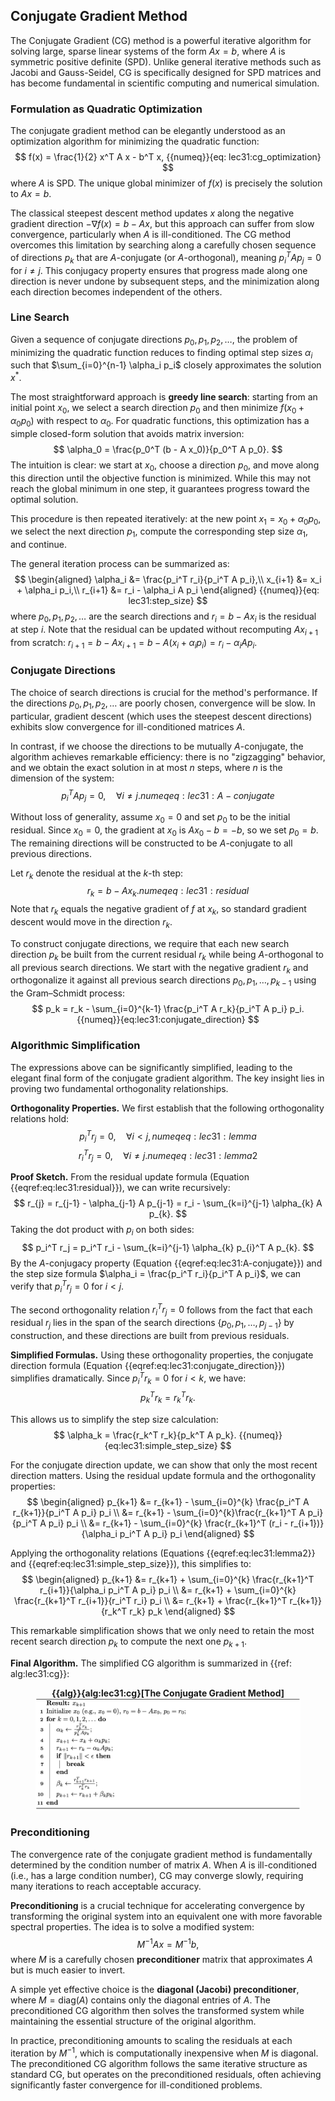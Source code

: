## Conjugate Gradient Method

The Conjugate Gradient (CG) method is a powerful iterative algorithm for solving large, sparse linear systems of the form $Ax = b$, where $A$ is symmetric positive definite (SPD). Unlike general iterative methods such as Jacobi and Gauss-Seidel, CG is specifically designed for SPD matrices and has become fundamental in scientific computing and numerical simulation.

### Formulation as Quadratic Optimization

The conjugate gradient method can be elegantly understood as an optimization algorithm for minimizing the quadratic function:
$$
    f(x) = \frac{1}{2} x^T A x - b^T x,
    {{numeq}}{eq: lec31:cg_optimization}
$$
where $A$ is SPD. The unique global minimizer of $f(x)$ is precisely the solution to $Ax = b$.

The classical steepest descent method updates $x$ along the negative gradient direction $-\nabla f(x) = b - Ax$, but this approach can suffer from slow convergence, particularly when $A$ is ill-conditioned. The CG method overcomes this limitation by searching along a carefully chosen sequence of directions $p_k$ that are $A$-conjugate (or $A$-orthogonal), meaning $p_i^T A p_j = 0$ for $i \neq j$. This conjugacy property ensures that progress made along one direction is never undone by subsequent steps, and the minimization along each direction becomes independent of the others.

### Line Search

Given a sequence of conjugate directions $p_0, p_1, p_2, \ldots$, the problem of minimizing the quadratic function reduces to finding optimal step sizes $\alpha_i$ such that $\sum_{i=0}^{n-1} \alpha_i p_i$ closely approximates the solution $x^*$.

The most straightforward approach is **greedy line search**: starting from an initial point $x_0$, we select a search direction $p_0$ and then minimize $f(x_0 + \alpha_0 p_0)$ with respect to $\alpha_0$. For quadratic functions, this optimization has a simple closed-form solution that avoids matrix inversion:
$$
    \alpha_0 = \frac{p_0^T (b - A x_0)}{p_0^T A p_0}.
$$
The intuition is clear: we start at $x_0$, choose a direction $p_0$, and move along this direction until the objective function is minimized. While this may not reach the global minimum in one step, it guarantees progress toward the optimal solution.

This procedure is then repeated iteratively: at the new point $x_1 = x_0 + \alpha_0 p_0$, we select the next direction $p_1$, compute the corresponding step size $\alpha_1$, and continue.

The general iteration process can be summarized as:
$$
\begin{aligned}
\alpha_i &= \frac{p_i^T r_i}{p_i^T A p_i},\\
x_{i+1} &= x_i + \alpha_i p_i,\\
r_{i+1} &= r_i - \alpha_i A p_i
\end{aligned}
{{numeq}}{eq: lec31:step_size}
$$
where $p_0, p_1, p_2, \ldots$ are the search directions and $r_i = b - Ax_i$ is the residual at step $i$. Note that the residual can be updated without recomputing $Ax_{i+1}$ from scratch: $r_{i+1} = b - A x_{i+1} = b - A (x_i + \alpha_i p_i) = r_i - \alpha_i A p_i$.

### Conjugate Directions

The choice of search directions is crucial for the method's performance. If the directions $p_0, p_1, p_2, \ldots$ are poorly chosen, convergence will be slow. In particular, gradient descent (which uses the steepest descent directions) exhibits slow convergence for ill-conditioned matrices $A$. 

In contrast, if we choose the directions to be mutually $A$-conjugate, the algorithm achieves remarkable efficiency: there is no "zigzagging" behavior, and we obtain the exact solution in at most $n$ steps, where $n$ is the dimension of the system:
$$
    p_i^T A p_j = 0, \quad \forall i \neq j.
{{numeq}}{eq:lec31:A-conjugate}
$$

Without loss of generality, assume $x_0 = 0$ and set $p_0$ to be the initial residual. Since $x_0 = 0$, the gradient at $x_0$ is $Ax_0 - b = -b$, so we set $p_0 = b$. The remaining directions will be constructed to be $A$-conjugate to all previous directions.

Let $r_k$ denote the residual at the $k$-th step:
$$
    r_k = b - A x_k.
{{numeq}}{eq:lec31:residual}
$$
Note that $r_k$ equals the negative gradient of $f$ at $x_k$, so standard gradient descent would move in the direction $r_k$. 

To construct conjugate directions, we require that each new search direction $p_k$ be built from the current residual $r_k$ while being $A$-orthogonal to all previous search directions. We start with the negative gradient $r_k$ and orthogonalize it against all previous search directions $p_0, p_1, \ldots, p_{k-1}$ using the Gram–Schmidt process:
$$
    p_k = r_k - \sum_{i=0}^{k-1} \frac{p_i^T A r_k}{p_i^T A p_i} p_i.
{{numeq}}{eq:lec31:conjugate_direction}
$$

### Algorithmic Simplification

The expressions above can be significantly simplified, leading to the elegant final form of the conjugate gradient algorithm. The key insight lies in proving two fundamental orthogonality relationships.

**Orthogonality Properties.** We first establish that the following orthogonality relations hold:
$$
    p_i^T r_j = 0, \quad \forall i < j,
{{numeq}}{eq:lec31:lemma}
$$
$$
    r_i^T r_j = 0, \quad \forall i \neq j.
    {{numeq}}{eq:lec31:lemma2}
$$

**Proof Sketch.** From the residual update formula (Equation {{eqref:eq:lec31:residual}}), we can write recursively:
$$ 
    r_{j} = r_{j-1} - \alpha_{j-1} A p_{j-1} = r_i - \sum_{k=i}^{j-1} \alpha_{k} A p_{k}.
$$
Taking the dot product with $p_i$ on both sides:
$$
    p_i^T r_j = p_i^T r_i - \sum_{k=i}^{j-1} \alpha_{k} p_{i}^T A p_{k}.
$$
By the $A$-conjugacy property (Equation {{eqref:eq:lec31:A-conjugate}}) and the step size formula $\alpha_i = \frac{p_i^T r_i}{p_i^T A p_i}$, we can verify that $p_i^T r_j = 0$ for $i < j$. 

The second orthogonality relation $r_i^T r_j = 0$ follows from the fact that each residual $r_j$ lies in the span of the search directions $\{p_0, p_1, \ldots, p_{j-1}\}$ by construction, and these directions are built from previous residuals.

**Simplified Formulas.** Using these orthogonality properties, the conjugate direction formula (Equation {{eqref:eq:lec31:conjugate_direction}}) simplifies dramatically. Since $p_i^T r_k = 0$ for $i < k$, we have:
$$
    p_k^T r_k = r_k^T r_k.
$$

This allows us to simplify the step size calculation:
$$
    \alpha_k = \frac{r_k^T r_k}{p_k^T A p_k}.
    {{numeq}}{eq:lec31:simple_step_size}
$$

For the conjugate direction update, we can show that only the most recent direction matters. Using the residual update formula and the orthogonality properties:
$$
\begin{aligned}
    p_{k+1} &= r_{k+1} - \sum_{i=0}^{k} \frac{p_i^T A r_{k+1}}{p_i^T A p_i} p_i \\
            &= r_{k+1} - \sum_{i=0}^{k}\frac{r_{k+1}^T A p_i}{p_i^T A p_i} p_i \\
            &= r_{k+1} - \sum_{i=0}^{k} \frac{r_{k+1}^T (r_i - r_{i+1})}{\alpha_i p_i^T A p_i} p_i
\end{aligned}
$$

Applying the orthogonality relations (Equations {{eqref:eq:lec31:lemma2}} and {{eqref:eq:lec31:simple_step_size}}), this simplifies to:
$$
\begin{aligned}
    p_{k+1} &= r_{k+1} + \sum_{i=0}^{k} \frac{r_{k+1}^T  r_{i+1}}{\alpha_i p_i^T A p_i} p_i \\
            &= r_{k+1} + \sum_{i=0}^{k} \frac{r_{k+1}^T  r_{i+1}}{r_i^T r_i} p_i \\
            &= r_{k+1} + \frac{r_{k+1}^T  r_{k+1}}{r_k^T r_k} p_k
\end{aligned}
$$

This remarkable simplification shows that we only need to retain the most recent search direction $p_k$ to compute the next one $p_{k+1}$.

**Final Algorithm.** The simplified CG algorithm is summarized in {{ref: alg:lec31:cg}}:
<figure>
    <center>
    <b><figcaption>{{alg}}{alg:lec31:cg}[The Conjugate Gradient Method]</figcaption></b>
    <img src="img/lec31/alg_cg.png" width="650">
    </center>
</figure>

### Preconditioning

The convergence rate of the conjugate gradient method is fundamentally determined by the condition number of matrix $A$. When $A$ is ill-conditioned (i.e., has a large condition number), CG may converge slowly, requiring many iterations to reach acceptable accuracy.

**Preconditioning** is a crucial technique for accelerating convergence by transforming the original system into an equivalent one with more favorable spectral properties. The idea is to solve a modified system:
$$
M^{-1} A x = M^{-1} b,
$$
where $M$ is a carefully chosen **preconditioner** matrix that approximates $A$ but is much easier to invert.

A simple yet effective choice is the **diagonal (Jacobi) preconditioner**, where $M = \text{diag}(A)$ contains only the diagonal entries of $A$. The preconditioned CG algorithm then solves the transformed system while maintaining the essential structure of the original algorithm.

In practice, preconditioning amounts to scaling the residuals at each iteration by $M^{-1}$, which is computationally inexpensive when $M$ is diagonal. The preconditioned CG algorithm follows the same iterative structure as standard CG, but operates on the preconditioned residuals, often achieving significantly faster convergence for ill-conditioned problems.
